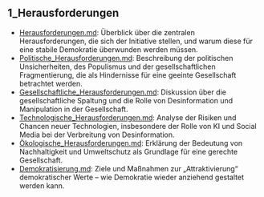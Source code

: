 ## 1_Herausforderungen

- [Herausforderungen.md](1_Herausforderungen/Herausforderungen.md): Überblick über die zentralen Herausforderungen, die sich der Initiative stellen, und warum diese für eine stabile Demokratie überwunden werden müssen.
- [Politische_Herausforderungen.md](1_Herausforderungen/Politische_Herausforderungen.md): Beschreibung der politischen Unsicherheiten, des Populismus und der gesellschaftlichen Fragmentierung, die als Hindernisse für eine geeinte Gesellschaft betrachtet werden.
- [Gesellschaftliche_Herausforderungen.md](1_Herausforderungen/Gesellschaftliche_Herausforderungen.md): Diskussion über die gesellschaftliche Spaltung und die Rolle von Desinformation und Manipulation in der Gesellschaft.
- [Technologische_Herausforderungen.md](1_Herausforderungen/Technologische_Herausforderungen.md): Analyse der Risiken und Chancen neuer Technologien, insbesondere der Rolle von KI und Social Media bei der Verbreitung von Desinformation.
- [Ökologische_Herausforderungen.md](1_Herausforderungen/Ökologische_Herausforderungen.md): Erklärung der Bedeutung von Nachhaltigkeit und Umweltschutz als Grundlage für eine gerechte Gesellschaft.
- [Demokratisierung.md](1_Herausforderungen/Demokratisierung.md): Ziele und Maßnahmen zur „Attraktivierung“ demokratischer Werte – wie Demokratie wieder anziehend gestaltet werden kann.
